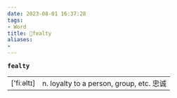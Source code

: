 ```yaml
---
date: 2023-08-01 16:37:28
tags: 
- Word
title: 📖fealty
aliases: 
- 
---
```


<pre><strong>fealty</strong></pre>
|   |   |
|---|---|
|['fiːəltɪ]|n. loyalty to a person, group, etc. 忠诚|